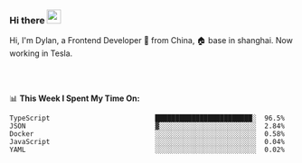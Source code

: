 ### Hi there <img src="https://media.giphy.com/media/hvRJCLFzcasrR4ia7z/giphy.gif" width="25px">

<!-- ![visitors](https://visitor-badge.glitch.me/badge?page_id=dislfyer.dislfyer) -->

Hi, I'm Dylan, a Frontend Developer 🚀 from China, 🏠 base in shanghai. Now working in Tesla.

<br/>
<br/>

📊 **This Week I Spent My Time On:**


<!--START_SECTION:waka-->

```text
TypeScript                          ████████████████████████░  96.5%
JSON                                ▓░░░░░░░░░░░░░░░░░░░░░░░░  2.84%
Docker                              ░░░░░░░░░░░░░░░░░░░░░░░░░  0.58%
JavaScript                          ░░░░░░░░░░░░░░░░░░░░░░░░░  0.04%
YAML                                ░░░░░░░░░░░░░░░░░░░░░░░░░  0.02%
```

<!--END_SECTION:waka-->

<!--
**About Me:**
 -->
